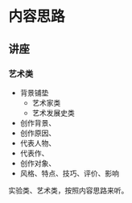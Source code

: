 # 内容思路

## 讲座

### 艺术类

- 背景铺垫
  - 艺术家类
  - 艺术发展史类
- 创作背景、
- 创作原因、
- 代表人物、
- 代表作、
- 创作对象、
- 风格、特点、技巧、评价、影响

实验类、艺术类，按照内容思路来听。
